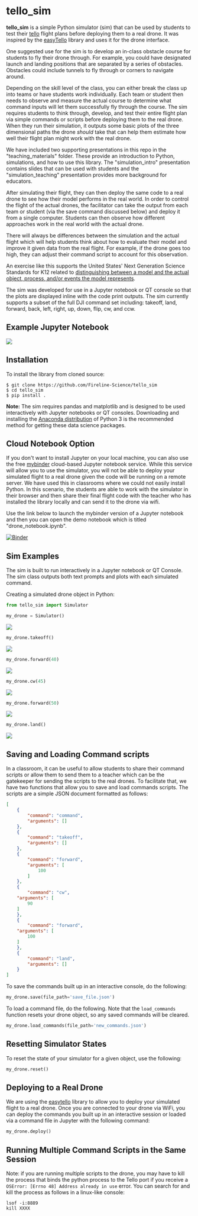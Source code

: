 # tello_sim

**tello_sim** is a simple Python simulator (sim) that can be used by students to test their [tello](https://www.ryzerobotics.com/tello-edu) flight plans before deploying them to a real drone. It was inspired by the [easyTello](https://github.com/Virodroid/easyTello) library and uses it for the drone interface.

One suggested use for the sim is to develop an in-class obstacle course for students to fly their drone through. For example, you could have designated launch and landing positions that are separated by a series of obstacles. Obstacles could include tunnels to fly through or corners to navigate around.

Depending on the skill level of the class, you can either break the class up into teams or have students work individually. Each team or student then needs to observe and measure the actual course to determine what command inputs will let them successfully fly through the course. The sim requires students to think through, develop, and test their entire flight plan via simple commands or scripts before deploying them to the real drone. When they run their simulation, it outputs some basic plots of the three dimensional paths the drone *should* take that can help them estimate how well their flight plan might work with the real drone.

We have included two supporting presentations in this repo in the "teaching_materials" folder. These provide an introduction to Python, simulations, and how to use this library. The "simulation_intro" presentation contains slides that can be used with students and the "simulation_teaching" presentation provides more background for educators.

After simulating their flight, they can then deploy the same code to a real drone to see how their model performs in the real world. In order to control the flight of the actual drones, the facilitator can take the output from each team or student (via the save command discussed below) and deploy it from a single computer. Students can then observe how different approaches work in the real world with the actual drone.

There will always be differences between the simulation and the actual flight which will help students think about how to evaluate their model and improve it given data from the real flight. For example, if the drone goes too high, they can adjust their command script to account for this observation.

An exercise like this supports the United States' Next Generation Science Standards for K12 related to [distinguishing between a model and the actual object, process, and/or events the model represents](https://ngss.nsta.org/Practices.aspx?id=2).  

The sim was developed for use in a Jupyter notebook or QT console so that the plots are displayed inline with the code print outputs. The sim currently supports a subset of the full DJI command set including: takeoff, land, forward, back, left, right, up, down, flip, cw, and ccw.

## Example Jupyter Notebook
![](/images/jupyter_notebook.png)



## Installation
To install the library from cloned source:
```
$ git clone https://github.com/Fireline-Science/tello_sim
$ cd tello_sim
$ pip install .
```

**Note:** The sim requires pandas and matplotlib and is designed to be used interactively with Jupyter notebooks or QT consoles. Downloading and installing the [Anaconda distribution](https://www.anaconda.com/distribution/) of Python 3 is the recommended method for getting these data science packages.

## Cloud Notebook Option
If you don't want to install Jupyter on your local machine, you can also use the free [mybinder](https://mybinder.org/) cloud-based Jupyter notebook service. While this service will allow you to use the simulator, you will not be able to deploy your simulated flight to a real drone given the code will be running on a remote server. We have used this in classrooms where we could not easily install Python. In this scenario, the students are able to work with the simulator in their browser and then share their final flight code with the teacher who has installed the library locally and can send it to the drone via wifi.

Use the link below to launch the mybinder version of a Jupyter notebook and then you can open the demo notebook which is titled "drone_notebook.ipynb".

[![Binder](https://mybinder.org/badge_logo.svg)](https://mybinder.org/v2/gh/Fireline-Science/tello_sim/master)




## Sim Examples

The sim is built to run interactively in a Jupyter notebook or QT Console. The sim class outputs both text prompts and plots with each
simulated command.

Creating a simulated drone object in Python:
```python
from tello_sim import Simulator

my_drone = Simulator()
```
![](/images/ready.png)

```python
my_drone.takeoff()
```
![](/images/takeoff.png)

```python
my_drone.forward(40)
```
![](/images/forward.png)

```python
my_drone.cw(45)
```
![](/images/cw.png)

```python
my_drone.forward(50)
```
![](/images/forward_2.png)

```python
my_drone.land()
```
![](/images/land.png)

## Saving and Loading Command scripts
In a classroom, it can be useful to allow students to share their command scripts or allow them to send them to a teacher which can be the gatekeeper for sending the scripts to the real drones. To facilitate that, we have two functions that allow you to save and load commands scripts. The scripts are a simple JSON document formatted as follows:

```json
[
    {
        "command": "command",
        "arguments": []
    },
    {
        "command": "takeoff",
        "arguments": []
    },
    {
        "command": "forward",
        "arguments": [
            100
        ]
    },
    {
    	"command": "cw",
	"arguments": [
	    90
	]
    },
    {
    	"command": "forward",
	"arguments": [
	    100
	]
    },
    {
        "command": "land",
        "arguments": []
    }
]
```

To save the commands built up in an interactive console, do the following:

```python
my_drone.save(file_path='save_file.json')
```

To load a command file, do the following. Note that the `load_commands` function resets your drone object, so any saved commands will be cleared.

```python
my_drone.load_commands(file_path='new_commands.json')
```

## Resetting Simulator States
To reset the state of your simulator for a given object, use the following:

```python
my_drone.reset()
```

## Deploying to a Real Drone
We are using the [easytello](https://github.com/Virodroid/easyTello) library to allow you to deploy your simulated flight to a real drone. Once you are connected to your drone via WiFi, you can deploy the commands you built up in an interactive session or loaded via a command file in Jupyter with the following command:

```python
my_drone.deploy()
```

## Running Multiple Command Scripts in the Same Session
Note: if you are running multiple scripts to the drone, you may have to kill the process that binds the python process to the Tello port if you receive a `OSError: [Errno 48] Address already in use` error. You can search for and kill the process as follows in a linux-like console:

```
lsof -i:8889
kill XXXX
```
